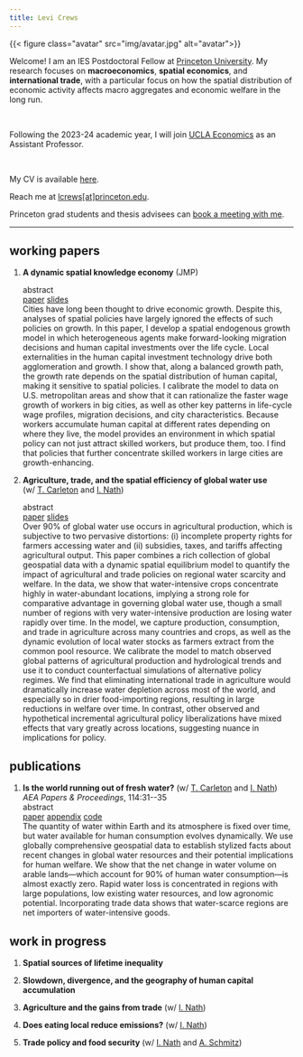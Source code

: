 ```yaml
---
title: Levi Crews
---
```


{{< figure class="avatar" src="img/avatar.jpg" alt="avatar">}}

Welcome! I am an IES Postdoctoral Fellow at
[Princeton University](https://ies.princeton.edu/).
My research focuses on **macroeconomics**, **spatial economics**,
and **international trade**,
with a particular focus on how the spatial distribution of economic activity
affects macro aggregates and economic welfare in the long run.

<br>

Following the 2023-24 academic year,
I will join [UCLA Economics](https://economics.ucla.edu/)
as an Assistant Professor.

<br>

My CV is available [here](https://www.levicrews.com/files/crews-cv.pdf).

Reach me at [lcrews[at]princeton.edu](mailto:lcrews@princeton.edu).

Princeton grad students and thesis advisees can [book a meeting with me](https://calendar.app.google/ouW4CBc6e7ohtGgz6).

---

## working papers

1. **A dynamic spatial knowledge economy** (JMP)
    <nav>
    <div class="summary" data-nav="dske">abstract</div>
    <a href="/files/p-dske_paper.pdf" class="button">paper</a>
    <a href="/files/p-dske_slides.pdf" class="button">slides</a>
    </nav>
    <div class="details">
    <div class="summary-target" data-summary="dske">
        Cities have long been thought to drive economic growth. Despite this, analyses of spatial policies have largely ignored the effects of such policies on growth. In this paper, I develop a spatial endogenous growth model in which heterogeneous agents make forward-looking migration decisions and human capital investments over the life cycle. Local externalities in the human capital investment technology drive both agglomeration and growth. I show that, along a balanced growth path, the growth rate depends on the spatial distribution of human capital, making it sensitive to spatial policies. I calibrate the model to data on U.S. metropolitan areas and show that it can rationalize the faster wage growth of workers in big cities, as well as other key patterns in life-cycle wage profiles, migration decisions, and city characteristics. Because workers accumulate human capital at different rates depending on where they live, the model provides an environment in which spatial policy can not just attract skilled workers, but produce them, too. I find that policies that further concentrate skilled workers in large cities are growth-enhancing.
    </div>
    </div>

2. **Agriculture, trade, and the spatial efficiency of global water use** (w/&nbsp;[T.&nbsp;Carleton](https://www.tammacarleton.com/) and [I.&nbsp;Nath](https://www.ishannath.com/))
    <nav>
    <div class="summary" data-nav="wateruse">abstract</div>
    <a href="/files/p-wateruse_paper.pdf" class="button">paper</a>
    <a href="/files/p-wateruse_slides.pdf" class="button">slides</a>
    </nav>
    <div class="details">
    <div class="summary-target" data-summary="wateruse">
        Over 90% of global water use occurs in agricultural production, which is subjective to two pervasive distortions: (i) incomplete property rights for farmers accessing water and (ii) subsidies, taxes, and tariffs affecting agricultural output. This paper combines a rich collection of global geospatial data with a dynamic spatial equilibrium model to quantify the impact of agricultural and trade policies on regional water scarcity and welfare. In the data, we show that water-intensive crops concentrate highly in water-abundant locations, implying a strong role for comparative advantage in governing global water use, though a small number of regions with very water-intensive production are losing water rapidly over time. In the model, we capture production, consumption, and trade in agriculture across many countries and crops, as well as the dynamic evolution of local water stocks as farmers extract from the common pool resource. We calibrate the model to match observed global patterns of agricultural production and hydrological trends and use it to conduct counterfactual simulations of alternative policy regimes. We find that eliminating international trade in agriculture would dramatically increase water depletion across most of the world, and especially so in drier food-importing regions, resulting in large reductions in welfare over time. In contrast, other observed and hypothetical incremental agricultural policy liberalizations have mixed effects that vary greatly across locations, suggesting nuance in implications for policy.
    </div>
    </div>

## publications

1. **Is the world running out of fresh water?** (w/&nbsp;[T.&nbsp;Carleton](https://www.tammacarleton.com/) and [I.&nbsp;Nath](https://www.ishannath.com/)) *AEA&nbsp;Papers & Proceedings*, 114:31--35
    <nav>
    <div class="summary" data-nav="wateruse-pp">abstract</div>
    <a href="/files/p-wateruse_pp-paper.pdf" class="button">paper</a>
    <a href="/files/p-wateruse_pp-appendix.pdf" class="button">appendix</a>
    <a href="https://github.com/tcarleton/ccn-water-PandP" class="button">code</a>
    </nav>
    <div class="details">
    <div class="summary-target" data-summary="wateruse-pp">
        The quantity of water within Earth and its atmosphere is fixed over time, but water available for human consumption evolves dynamically. We use globally comprehensive geospatial data to establish stylized facts about recent changes in global water resources and their potential implications for human welfare. We show that the net change in water volume on arable lands&mdash;which account for 90% of human water consumption&mdash;is almost exactly zero. Rapid water loss is concentrated in regions with large populations, low existing water resources, and low agronomic potential. Incorporating trade data shows that water-scarce regions are net importers of water-intensive goods.
    </div>
    </div>

## work in progress

1. **Spatial sources of lifetime inequality**
    <!-- <nav>
    <div class="summary" data-nav="dskeestimation">abstract</div>
    </nav>
    <div class="details">
    <div class="summary-target" data-summary="dskeestimation">

    </div>
    </div> -->

2. **Slowdown, divergence, and the geography of human capital accumulation**
    <!-- <nav>
    <div class="summary" data-nav="dsketransitions">abstract</div>
    </nav>
    <div class="details">
    <div class="summary-target" data-summary="dsketransitions">

    </div>
    </div> -->

3. **Agriculture and the gains from trade** (w/ [I.&nbsp;Nath](https://www.ishannath.com/))
    <!-- <nav>
    <div class="summary" data-nav="gftag">abstract</div>
    </nav>
    <div class="details">
    <div class="summary-target" data-summary="gftag">

    </div>
    </div> -->

4. **Does eating local reduce emissions?** (w/ [I.&nbsp;Nath](https://www.ishannath.com/))
    <!-- <nav>
    <div class="summary" data-nav="eatlocal">abstract</div>
    </nav>
    <div class="details">
    <div class="summary-target" data-summary="eatlocal">
        This paper examines the conventional wisdom that promoting consumption of locally produced food reduces greenhouse gas emissions. We start by exploring the partial equilibrium consequences of a single consumer's sourcing decisions using existing data on emissions from shipping along with a new high-resolution global spatial dataset containing scientific estimates of crop-wise emissions from agricultural production. Initial exploration suggests that the spatial variation in production emissions from agriculture is substantial relative to the emissions from shipping. Next, we will use a global model of production, consumption, and trade in agriculture to investigate the general equilibrium consequences of varying the level of globalization. We plan to use the model to compare global agricultural emissions under existing policy to a scenario that imposes autarky on all local regions, and to an alternative scenario with much greater openness to trade.
    </div>
    </div> -->

5. **Trade policy and food security** (w/ [I.&nbsp;Nath](https://www.ishannath.com/) and [A.&nbsp;Schmitz](https://www.econ.berkeley.edu/grad/profiles/15946))
    <!-- <nav>
    <div class="summary" data-nav="foodsecurity">abstract</div>
    </nav>
    <div class="details">
    <div class="summary-target" data-summary="foodsecurity">
        This paper investigates how trade policy affects stability in food supply and food prices. We show that openness to trade exerts two competing forces on volatility: (i) diversifying supply across many countries reduces the exposure of local consumers to domestic or regional shocks and (ii) relying on imports for consumption of a necessary good creates vulnerability to geopolitical risk or trade barriers erected in response to instability. We use global panel data on agricultural production, prices, trade flows, trade policy, and weather to examine how trade barriers respond endogenously to agricultural supply shocks and explore the domestic and international transmission of price fluctuations. We plan to use a model of production, consumption, and trade in agriculture to study optimal trade policy for promoting food supply stability in countries facing endogenous trade barriers and stochastic shocks to productivity.
    </div>
    </div> -->
